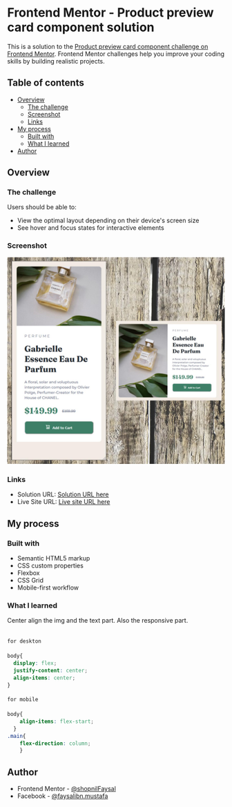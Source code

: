 # Frontend Mentor - Product preview card component solution

This is a solution to the [Product preview card component challenge on Frontend Mentor](https://www.frontendmentor.io/challenges/product-preview-card-component-GO7UmttRfa). Frontend Mentor challenges help you improve your coding skills by building realistic projects. 

## Table of contents

- [Overview](#overview)
  - [The challenge](#the-challenge)
  - [Screenshot](#screenshot)
  - [Links](#links)
- [My process](#my-process)
  - [Built with](#built-with)
  - [What I learned](#what-i-learned)
- [Author](#author)



## Overview

### The challenge

Users should be able to:

- View the optimal layout depending on their device's screen size
- See hover and focus states for interactive elements

### Screenshot

![](./screenshot.jpg)


### Links

- Solution URL: [Solution URL here](https://github.com/shopnilFaysal/Frontend-Mentor---Product-preview-card-component-solution)
- Live Site URL: [Live site URL here](https://shopnilfaysal.github.io/Frontend-Mentor---Product-preview-card-component-solution/)

## My process

### Built with

- Semantic HTML5 markup
- CSS custom properties
- Flexbox
- CSS Grid
- Mobile-first workflow


### What I learned

Center align the img and the text part. Also the responsive part. 

```css

for deskton

body{
  display: flex;
  justify-content: center;
  align-items: center;
}

for mobile 

body{
    align-items: flex-start;
  }
.main{
    flex-direction: column;
	}

```

## Author

- Frontend Mentor - [@shopnilFaysal](https://www.frontendmentor.io/profile/shopnilFaysal)
- Facebook - [@faysalibn.mustafa](https://www.facebook.com/faysalibn.mustafa/)
